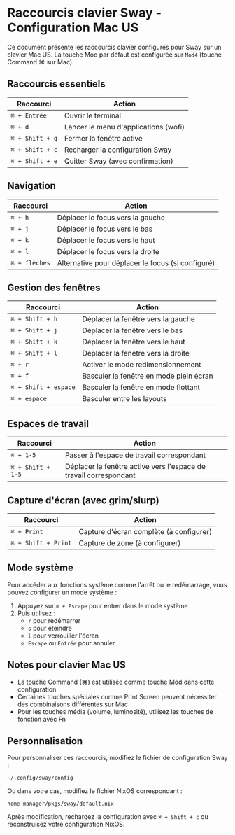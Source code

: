 # Raccourcis clavier Sway - Configuration Mac US

Ce document présente les raccourcis clavier configurés pour Sway sur un clavier Mac US. La touche Mod par défaut est configurée sur `Mod4` (touche Command ⌘ sur Mac).

## Raccourcis essentiels

| Raccourci | Action |
|-----------|--------|
| `⌘ + Entrée` | Ouvrir le terminal |
| `⌘ + d` | Lancer le menu d'applications (wofi) |
| `⌘ + Shift + q` | Fermer la fenêtre active |
| `⌘ + Shift + c` | Recharger la configuration Sway |
| `⌘ + Shift + e` | Quitter Sway (avec confirmation) |

## Navigation

| Raccourci | Action |
|-----------|--------|
| `⌘ + h` | Déplacer le focus vers la gauche |
| `⌘ + j` | Déplacer le focus vers le bas |
| `⌘ + k` | Déplacer le focus vers le haut |
| `⌘ + l` | Déplacer le focus vers la droite |
| `⌘ + flèches` | Alternative pour déplacer le focus (si configuré) |

## Gestion des fenêtres

| Raccourci | Action |
|-----------|--------|
| `⌘ + Shift + h` | Déplacer la fenêtre vers la gauche |
| `⌘ + Shift + j` | Déplacer la fenêtre vers le bas |
| `⌘ + Shift + k` | Déplacer la fenêtre vers le haut |
| `⌘ + Shift + l` | Déplacer la fenêtre vers la droite |
| `⌘ + r` | Activer le mode redimensionnement |
| `⌘ + f` | Basculer la fenêtre en mode plein écran |
| `⌘ + Shift + espace` | Basculer la fenêtre en mode flottant |
| `⌘ + espace` | Basculer entre les layouts |

## Espaces de travail

| Raccourci | Action |
|-----------|--------|
| `⌘ + 1-5` | Passer à l'espace de travail correspondant |
| `⌘ + Shift + 1-5` | Déplacer la fenêtre active vers l'espace de travail correspondant |

## Capture d'écran (avec grim/slurp)

| Raccourci | Action |
|-----------|--------|
| `⌘ + Print` | Capture d'écran complète (à configurer) |
| `⌘ + Shift + Print` | Capture de zone (à configurer) |

## Mode système

Pour accéder aux fonctions système comme l'arrêt ou le redémarrage, vous pouvez configurer un mode système :

1. Appuyez sur `⌘ + Escape` pour entrer dans le mode système
2. Puis utilisez :
   - `r` pour redémarrer
   - `s` pour éteindre
   - `l` pour verrouiller l'écran
   - `Escape` ou `Entrée` pour annuler

## Notes pour clavier Mac US

- La touche Command (⌘) est utilisée comme touche Mod dans cette configuration
- Certaines touches spéciales comme Print Screen peuvent nécessiter des combinaisons différentes sur Mac
- Pour les touches média (volume, luminosité), utilisez les touches de fonction avec Fn

## Personnalisation

Pour personnaliser ces raccourcis, modifiez le fichier de configuration Sway :

```
~/.config/sway/config
```

Ou dans votre cas, modifiez le fichier NixOS correspondant :

```
home-manager/pkgs/sway/default.nix
```

Après modification, rechargez la configuration avec `⌘ + Shift + c` ou reconstruisez votre configuration NixOS.
